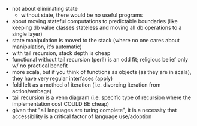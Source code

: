 * not about eliminating state
  * without state, there would be no useful programs
* about moving stateful computations to predictable boundaries (like keeping db value classes stateless and moving all db operations to a single layer)
* state manipulation is moved to the stack (where no one cares about manipulation, it's automatic)
* with tail recursion, stack depth is cheap
* functional without tail recursion (perl!) is an odd fit; religious belief only w/ no practical benefit
* more scala, but if you think of functions as objects (as they are in scala), they have very regular interfaces (apply)
* fold left as a method of iteration (i.e. divorcing iteration from action/verbage)
* tail recursion is a venn diagram (i.e. specific type of recursion where the implementation cost COULD BE cheap)
* given that "all languages are turing complete", it is a necessity that accessibility is a critical factor of language use/adoption
